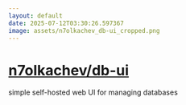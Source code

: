 ```yaml
---
layout: default
date: 2025-07-12T03:30:26.597367
image: assets/n7olkachev_db-ui_cropped.png
---
```


# [n7olkachev/db-ui](https://github.com/n7olkachev/db-ui)

simple self-hosted web UI for managing databases
